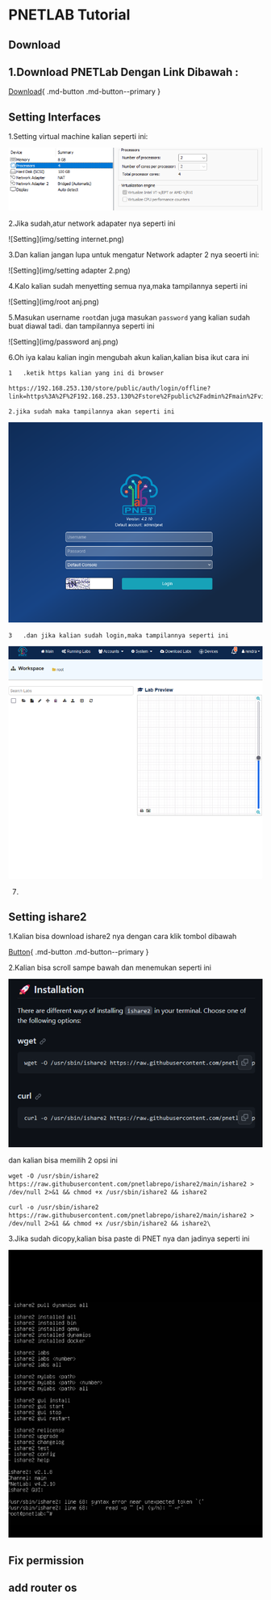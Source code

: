 # PNETLAB Tutorial

## Download

## 1.Download PNETLab Dengan Link Dibawah :

[Download](https://pnetlab.com/pages/download){ .md-button .md-button--primary }




## Setting Interfaces
1.Setting virtual machine kalian seperti ini:

![Setting](img/setting.png)

2.Jika sudah,atur network adapater nya seperti ini

![Setting](img/setting internet.png)

3.Dan kalian jangan lupa untuk mengatur Network adapter 2 nya seoerti ini:

![Setting](img/setting adapter 2.png)

4.Kalo kalian sudah menyetting semua nya,maka tampilannya seperti ini

![Setting](img/root anj.png)

5.Masukan username `root`dan juga masukan `password` yang kalian sudah buat diawal tadi. dan tampilannya seperti ini

![Setting](img/password anj.png)

6.Oh iya kalau kalian ingin mengubah akun kalian,kalian bisa ikut cara ini

    1   .ketik https kalian yang ini di browser

```
https://192.168.253.130/store/public/auth/login/offline?link=https%3A%2F%2F192.168.253.130%2Fstore%2Fpublic%2Fadmin%2Fmain%2Fview&error=&success=
```


    2.jika sudah maka tampilannya akan seperti ini

![Setting](img/lanjiao.png)

    3   .dan jika kalian sudah login,maka tampilannya seperti ini
![Setting](img/anjay.png)

7.










## Setting ishare2

1.Kalian bisa download ishare2 nya dengan cara klik tombol dibawah

[Button](https://github.com/pnetlabrepo/ishare2){ .md-button .md-button--primary }

2.Kalian bisa scroll sampe bawah dan menemukan seperti ini

![Setting](img/woy.png)

dan kalian bisa memilih 2 opsi ini

```
wget -O /usr/sbin/ishare2 https://raw.githubusercontent.com/pnetlabrepo/ishare2/main/ishare2 > /dev/null 2>&1 && chmod +x /usr/sbin/ishare2 && ishare2
```

```
curl -o /usr/sbin/ishare2 https://raw.githubusercontent.com/pnetlabrepo/ishare2/main/ishare2 > /dev/null 2>&1 && chmod +x /usr/sbin/ishare2 && ishare2\
```
3.Jika sudah dicopy,kalian bisa paste di PNET nya dan jadinya seperti ini

![Setting](img/anjir.png)


## Fix permission

## add router os



